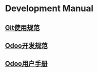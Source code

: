 # Development Manual

## [Git使用规范](GitSpec/README.md)  

## [Odoo开发规范](OdooDevelopSpec/README.md)  

## [Odoo用户手册]()